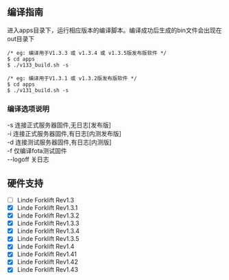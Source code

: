 ## 编译指南
进入apps目录下，运行相应版本的编译脚本。编译成功后生成的bin文件会出现在out目录下  
```
/* eg: 编译用于V1.3.3 或 v1.3.4 或 v1.3.5版发布版软件 */
$ cd apps
$ ./v133_build.sh -s
```
```
/* eg: 编译用于V1.3.1 或 v1.3.2版发布版软件 */
$ cd apps
$ ./v131_build.sh -s
```
### 编译选项说明
  -s 连接正式服务器固件,无日志[发布版]  
  -i 连接正式服务器固件,有日志[内测发布版]  
  -d 连接测试服务器固件,有日志[内测版]  
  -f 仅编译fota测试固件  
  --logoff 关日志  


## 硬件支持
- [ ] Linde Forklift Rev1.3
- [x] Linde Forklift Rev1.3.1
- [x] Linde Forklift Rev1.3.2
- [x] Linde Forklift Rev1.3.3
- [x] Linde Forklift Rev1.3.4
- [x] Linde Forklift Rev1.3.5
- [x] Linde Forklift Rev1.4
- [x] Linde Forklift Rev1.41
- [x] Linde Forklift Rev1.42
- [x] Linde Forklift Rev1.43
